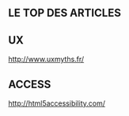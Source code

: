 ## LE TOP DES ARTICLES



## UX

http://www.uxmyths.fr/


## ACCESS

http://html5accessibility.com/
